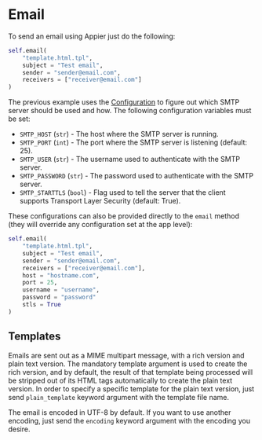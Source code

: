 # Email

To send an email using Appier just do the following:

```python
self.email(
    "template.html.tpl",
    subject = "Test email",   
    sender = "sender@email.com",
    receivers = ["receiver@email.com"]
)
```

The previous example uses the [Configuration](doc/configuration.md) to figure
out which SMTP server should be used and how. The following configuration
variables must be set:

* `SMTP_HOST` (`str`) - The host where the SMTP server is running.
* `SMTP_PORT` (`int`) - The port where the SMTP server is listening (default: 25).
* `SMTP_USER` (`str`) - The username used to authenticate with the SMTP server.
* `SMTP_PASSWORD` (`str`) - The password used to authenticate with the SMTP server.
* `SMTP_STARTTLS` (`bool`) - Flag used to tell the server that the client supports Transport Layer Security (default: True).

These configurations can also be provided directly to the ``email`` method
(they will override any configuration set at the app level):

```python
self.email(
    "template.html.tpl",
    subject = "Test email",   
    sender = "sender@email.com",
    receivers = ["receiver@email.com"],
    host = "hostname.com",
    port = 25,
    username = "username",
    password = "password"
    stls = True
)
```

## Templates

Emails are sent out as a MIME multipart message, with a rich version and plain text version.
The mandatory template argument is used to create the rich version, and by default, the
result of that template being processed will be stripped out of its HTML tags automatically
to create the plain text version. In order to specify a specific template for the plain text
version, just send ``plain_template`` keyword argument with the template file name.

The email is encoded in UTF-8 by default. If you want to use another encoding, just send
the ``encoding`` keyword argument with the encoding you desire.
